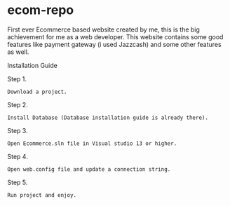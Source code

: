 # ecom-repo
First ever Ecommerce based website created by me, this is the big achievement for me as a web developer. This website contains some good features like payment gateway (i used Jazzcash) and some other features as well.

Installation Guide

  Step 1.
  
    Download a project.
  Step 2.
  
    Install Database (Database installation guide is already there).
  Step 3.
  
    Open Ecommerce.sln file in Visual studio 13 or higher.
  Step 4.
  
    Open web.config file and update a connection string.
  Step 5.
  
    Run project and enjoy.
